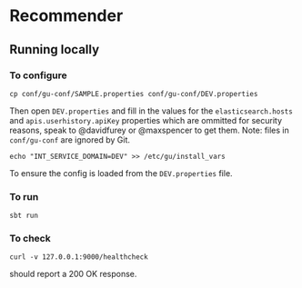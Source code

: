 # Recommender

## Running locally

### To configure

    cp conf/gu-conf/SAMPLE.properties conf/gu-conf/DEV.properties

Then open `DEV.properties` and fill in the values for the `elasticsearch.hosts` and
`apis.userhistory.apiKey` properties which are ommitted for security reasons, speak to
@davidfurey or @maxspencer to get them. Note: files in `conf/gu-conf` are ignored by
Git.

    echo "INT_SERVICE_DOMAIN=DEV" >> /etc/gu/install_vars

To ensure the config is loaded from the `DEV.properties` file.

### To run

    sbt run

### To check

    curl -v 127.0.0.1:9000/healthcheck
     
should report a 200 OK response.

